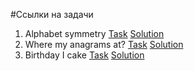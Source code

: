 #Ссылки на задачи
1. Alphabet symmetry
  [Task](https://www.codewars.com/kata/59d9ff9f7905dfeed50000b0)
  [Solution](https://github.com/newfaceee/practice/blob/master/arrays/alphabet-symmetry.js)
2. Where my anagrams at?
  [Task](https://www.codewars.com/kata/523a86aa4230ebb5420001e1)
  [Solution](https://github.com/newfaceee/practice/blob/master/arrays/anagram.js)
3. Birthday I cake
  [Task](https://www.codewars.com/kata/5805ed25c2799821cb000005)
  [Solution](https://github.com/newfaceee/practice/blob/master/arrays/birthday-i-cake.js)
 
